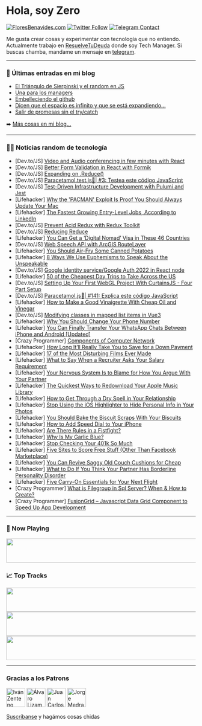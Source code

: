 # Hola, soy Zero

[![FloresBenavides.com](https://img.shields.io/website?down_message=oops&label=MiBlog&style=for-the-badge&up_message=online&url=https%3A%2F%2Ffloresbenavides.com)](https://floresbenavides.com) [![Twitter Follow](https://img.shields.io/twitter/follow/ZeroDragon?color=%231DA1F2&label=Follow&logo=twitter&logoColor=ffffff&style=for-the-badge)](https://twitter.com/zerodragon) [![Telegram Contact](https://img.shields.io/badge/escr%C3%ADbeme-ZeroDragon-%2326A5E4?style=for-the-badge&logo=telegram)](https://t.me/zerodragon)

Me gusta crear cosas y experimentar con tecnología que no entiendo.
Actualmente trabajo en [ResuelveTuDeuda](http://github.com/resuelve) donde soy Tech Manager.
Si buscas chamba, mandame un mensaje en [telegram](https://t.me/zerodragon).

---

### 📕 Últimas entradas en mi blog
<!-- BLOG-POST-LIST:START -->
- [El Triángulo de Sierpinski y el random en JS](https://floresbenavides.com/el-triangulo-de-sierpinski-y-el-random-en-js/)
- [Una para los managers](https://floresbenavides.com/una-para-los-managers/)
- [Embelleciendo el github](https://floresbenavides.com/embelleciendo-el-github/)
- [Dicen que el espacio es infinito y que se está expandiendo…](https://floresbenavides.com/dicen-que-el-espacio-es-infinito-y-que-se-esta-expandiendo/)
- [Salir de promesas sin el try/catch](https://floresbenavides.com/salir-de-promesas-sin-el-try-catch/)
<!-- BLOG-POST-LIST:END -->

➡️ [Más cosas en mi blog...](https://floresbenavides.com)

---

### 👨‍💻 Noticias random de tecnología
<!-- TECH-POSTS:START -->
- [Dev.to/JS] [Video and Audio conferencing in few minutes with React](https://dev.to/asayerio_techblog/video-and-audio-conferencing-in-few-minutes-with-react-3fni)
- [Dev.to/JS] [Better Form Validation in React with Formik](https://dev.to/asayerio_techblog/better-form-validation-in-react-with-formik-j3m)
- [Dev.to/JS] [Expanding on .Reduce&lpar;&rpar;](https://dev.to/codingmustache/expanding-on-reduce-5hdp)
- [Dev.to/JS] [Paracetamol.test.js🧪| #3: Testea este código JavaScript](https://dev.to/duxtech/paracetamoltestjs-3-testea-este-codigo-javascript-3hl)
- [Dev.to/JS] [Test-Driven Infrastructure Development with Pulumi and Jest](https://dev.to/pulumi/test-driven-infrastructure-development-with-pulumi-and-jest-121f)
- [Lifehacker] [Why the &#39;PACMAN&#39; Exploit Is Proof You Should Always Update Your Mac](https://lifehacker.com/why-the-pacman-exploit-is-proof-you-should-always-updat-1849061590)
- [Lifehacker] [The Fastest Growing Entry-Level Jobs, According to LinkedIn](https://lifehacker.com/the-fastest-growing-entry-level-jobs-according-to-link-1849060596)
- [Dev.to/JS] [Prevent Acid Redux with Redux Toolkit](https://dev.to/brettthurs10/prevent-acid-redux-with-redux-toolkit-p7g)
- [Dev.to/JS] [Reducing Reduce](https://dev.to/loganward/reducing-reduce-3pof)
- [Lifehacker] [You Can Get a ‘Digital Nomad’ Visa in These 46 Countries](https://lifehacker.com/you-can-get-a-digital-nomad-visa-in-these-46-countrie-1849058910)
- [Dev.to/JS] [Web Speech API with ArcGIS RouteLayer](https://dev.to/odoenet/web-speech-api-with-arcgis-routelayer-4hkc)
- [Lifehacker] [You Should Air-Fry Some Canned Potatoes](https://lifehacker.com/you-should-air-fy-some-canned-potatoes-1849061013)
- [Lifehacker] [8 Ways We Use Euphemisms to Speak About the Unspeakable](https://lifehacker.com/8-ways-we-use-euphemisms-to-speak-about-the-unspeakable-1849060696)
- [Dev.to/JS] [Google identity service/Google Auth 2022 in React node](https://dev.to/sahilkashyap64/google-identity-servicegoogle-auth-2022-in-react-node-27lh)
- [Lifehacker] [50 of the Cheapest Day Trips to Take Across the US](https://lifehacker.com/50-of-the-cheapest-day-trips-to-take-across-the-us-1849058582)
- [Dev.to/JS] [Setting Up Your First WebGL Project With CurtainsJS - Four Part Setup](https://dev.to/hr21don/setting-up-your-first-webgl-project-with-curtainsjs-four-part-setup-3l3m)
- [Dev.to/JS] [Paracetamol.js💊| #141: Explica este código JavaScript](https://dev.to/duxtech/paracetamoljs-141-explica-este-codigo-javascript-5gp)
- [Lifehacker] [How to Make a Good Vinaigrette With Cheap Oil and Vinegar](https://lifehacker.com/how-to-make-a-good-vinaigrette-with-cheap-oil-and-vineg-1849060494)
- [Dev.to/JS] [Modifying classes in mapped list items in Vue3](https://dev.to/muratcanyuksel/modifying-classes-in-mapped-list-items-in-vue3-1md6)
- [Lifehacker] [Why You Should Change Your Phone Number](https://lifehacker.com/you-should-probably-change-your-phone-number-1849059296)
- [Lifehacker] [You Can Finally Transfer Your WhatsApp Chats Between iPhone and Android [Updated]](https://lifehacker.com/you-can-finally-transfer-your-whatsapp-chats-between-ip-1847981775)
- [Crazy Programmer] [Components of Computer Network](https://www.thecrazyprogrammer.com/2022/06/components-of-computer-network.html)
- [Lifehacker] [How Long It’ll Really Take You to Save for a Down Payment](https://lifehacker.com/how-long-it-ll-really-take-you-to-save-for-a-down-payme-1849058574)
- [Lifehacker] [17 of the Most Disturbing Films Ever Made](https://lifehacker.com/17-of-the-most-disturbing-films-ever-made-1849057023)
- [Lifehacker] [What to Say When a Recruiter Asks Your Salary Requirement](https://lifehacker.com/what-to-say-when-a-recruiter-asks-your-salary-requireme-1849058068)
- [Lifehacker] [Your Nervous System Is to Blame for How You Argue With Your Partner](https://lifehacker.com/your-nervous-system-is-to-blame-for-how-you-argue-with-1849056649)
- [Lifehacker] [The Quickest Ways to Redownload Your Apple Music Library](https://lifehacker.com/the-quickest-ways-to-redownload-your-apple-music-librar-1849058089)
- [Lifehacker] [How to Get Through a Dry Spell in Your Relationship](https://lifehacker.com/how-to-get-through-a-dry-spell-in-your-relationship-1849055783)
- [Lifehacker] [Stop Using the iOS Highlighter to Hide Personal Info in Your Photos](https://lifehacker.com/stop-using-the-ios-highlighter-to-hide-personal-info-in-1849055607)
- [Lifehacker] [You Should Bake the Biscuit Scraps With Your Biscuits](https://lifehacker.com/you-should-bake-biscuit-scraps-with-your-biscuits-1849054918)
- [Lifehacker] [How to Add Speed Dial to Your iPhone](https://lifehacker.com/how-to-add-speed-dial-to-your-iphone-1849054371)
- [Lifehacker] [Are There Rules in a Fistfight?](https://lifehacker.com/are-there-rules-in-a-fistfight-1849055349)
- [Lifehacker] [Why Is My Garlic Blue?](https://lifehacker.com/why-is-my-garlic-blue-1849054278)
- [Lifehacker] [Stop Checking Your 401k So Much](https://lifehacker.com/stop-checking-your-401k-so-much-1849054622)
- [Lifehacker] [Five Sites to Score Free Stuff &lpar;Other Than Facebook Marketplace&rpar;](https://lifehacker.com/five-sites-to-score-free-stuff-other-than-facebook-mar-1849053961)
- [Lifehacker] [You Can Revive Saggy Old Couch Cushions for Cheap](https://lifehacker.com/you-can-revive-saggy-old-couch-cushions-for-cheap-1849053477)
- [Lifehacker] [What to Do If You Think Your Partner Has Borderline Personality Disorder](https://lifehacker.com/what-to-do-if-you-think-your-partner-has-borderline-per-1849053402)
- [Lifehacker] [Five Carry-On Essentials for Your Next Flight](https://lifehacker.com/five-carry-on-essentials-for-your-next-flight-1849053795)
- [Crazy Programmer] [What is Filegroup in Sql Server? When &amp; How to Create?](https://www.thecrazyprogrammer.com/2022/06/filegroup-in-sql-server.html)
- [Crazy Programmer] [FusionGrid – Javascript Data Grid Component to Speed Up App Development](https://www.thecrazyprogrammer.com/2022/06/fusiongrid.html)<!-- TECH-POSTS:END -->

---

### 🎵 Now Playing
<a href="https://spotify-now-playing-dun.vercel.app/now-playing?open"><img src="https://spotify-now-playing-dun.vercel.app/now-playing" width="540" height="64"></a>

### 📈 Top Tracks
<a href="https://spotify-now-playing-dun.vercel.app/top-tracks?i=1&open"><img src="https://spotify-now-playing-dun.vercel.app/top-tracks?i=1" width="540" height="64"></a>
<a href="https://spotify-now-playing-dun.vercel.app/top-tracks?i=2&open"><img src="https://spotify-now-playing-dun.vercel.app/top-tracks?i=2" width="540" height="64"></a>
<a href="https://spotify-now-playing-dun.vercel.app/top-tracks?i=3&open"><img src="https://spotify-now-playing-dun.vercel.app/top-tracks?i=3" width="540" height="64"></a>

---

### Gracias a los Patrons
[<img src="https://avatars.githubusercontent.com/u/243380?v=4" alt="Iván Zenteno" width="50px">](https://github.com/k001) [<img src="https://avatars.githubusercontent.com/u/19955639?v=4" alt="Álvaro Lizama" width="50px">](https://github.com/alvarolizama) [<img src="https://avatars.githubusercontent.com/u/2718753?v=4" alt="Juan Carlos Ruiz" width="50px">](https://github.com/JuanCrg90) [<img src="https://avatars.githubusercontent.com/u/37025?v=4" alt="Jorge Medrano" width="50px">](https://github.com/h1pp1e) 

[Suscríbanse](https://www.patreon.com/zerodragon) y hagámos cosas chidas
